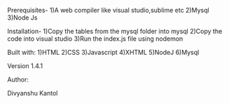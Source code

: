 Prerequisites-
1)A web compiler like visual studio,sublime etc
2)Mysql
3)Node Js


Installation-
1)Copy the tables from the mysql folder into mysql
2)Copy the code into visual studio
3)Run the index.js file using nodemon

Built with:
1)HTML
2)CSS
3)Javascript
4)XHTML
5)NodeJ
6)Mysql

Version 1.4.1

Author:

Divyanshu Kantol